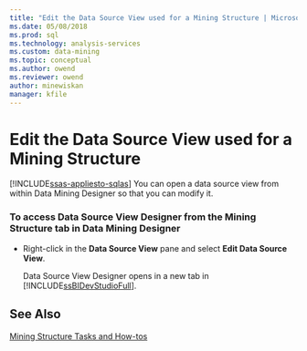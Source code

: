 ```yaml
---
title: "Edit the Data Source View used for a Mining Structure | Microsoft Docs"
ms.date: 05/08/2018
ms.prod: sql
ms.technology: analysis-services
ms.custom: data-mining
ms.topic: conceptual
ms.author: owend
ms.reviewer: owend
author: minewiskan
manager: kfile
---
```

# Edit the Data Source View used for a Mining Structure
[!INCLUDE[ssas-appliesto-sqlas](../includes/ssas-appliesto-sqlas.md)]
  You can open a data source view from within Data Mining Designer so that you can modify it.  
  
### To access Data Source View Designer from the Mining Structure tab in Data Mining Designer  
  
-   Right-click in the **Data Source View** pane and select **Edit Data Source View**.  
  
     Data Source View Designer opens in a new tab in [!INCLUDE[ssBIDevStudioFull](../includes/ssbidevstudiofull-md.md)].  
  
## See Also  
 [Mining Structure Tasks and How-tos](../../analysis-services/data-mining/mining-structure-tasks-and-how-tos.md)  
  
  

